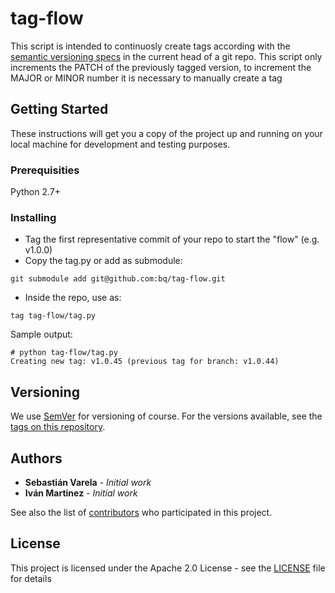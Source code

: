 # tag-flow

This script is intended to continuosly create tags according with the [semantic versioning specs](http://semver.org/) in the current head of a git repo. This script only increments the PATCH of the previously tagged version, to increment the MAJOR or MINOR number it is necessary to manually create a tag

## Getting Started

These instructions will get you a copy of the project up and running on your local machine for development and testing purposes. 

### Prerequisities

Python 2.7+

### Installing

- Tag the first representative commit of your repo to start the "flow" (e.g. v1.0.0)
- Copy the tag.py or add as submodule:
```
git submodule add git@github.com:bq/tag-flow.git
```
- Inside the repo, use as:
```
tag tag-flow/tag.py
```

Sample output:
```
# python tag-flow/tag.py
Creating new tag: v1.0.45 (previous tag for branch: v1.0.44)
```

## Versioning

We use [SemVer](http://semver.org/) for versioning of course. For the versions available, see the [tags on this repository](https://github.com/bq/tag-flow/tags). 

## Authors

* **Sebastián Varela** - *Initial work* 
* **Iván Martinez** - *Initial work*

See also the list of [contributors](https://github.com/bq/tag-flow/contributors) who participated in this project.

## License

This project is licensed under the Apache 2.0 License - see the [LICENSE](LICENSE) file for details
